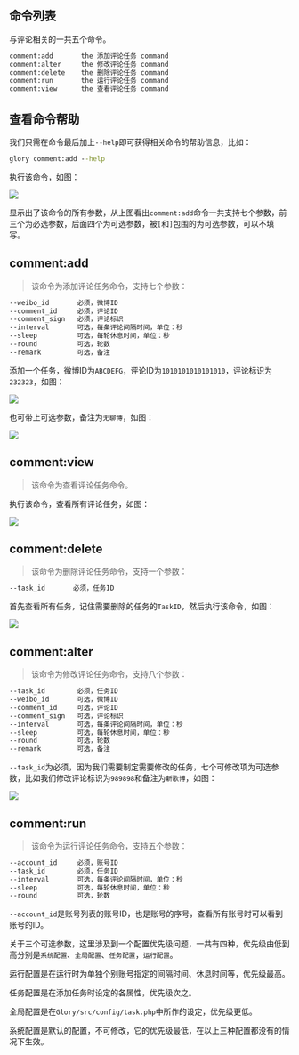 ## 命令列表

与评论相关的一共五个命令。

```cmd
comment:add       the 添加评论任务 command
comment:alter     the 修改评论任务 command
comment:delete    the 删除评论任务 command
comment:run       the 运行评论任务 command
comment:view      the 查看评论任务 command
```

## 查看命令帮助

我们只需在命令最后加上`--help`即可获得相关命令的帮助信息，比如：

```cmd
glory comment:add --help
```

执行该命令，如图：

![](https://api.superbed.cn/static/images/2020/08/28/5f48988a160a154a679f99ea.jpg)

显示出了该命令的所有参数，从上图看出`comment:add`命令一共支持七个参数，前三个为必选参数，后面四个为可选参数，被`[`和`]`包围的为可选参数，可以不填写。

## comment:add

> 该命令为添加评论任务命令，支持七个参数：

```cmd
--weibo_id       必须，微博ID
--comment_id     必须，评论ID
--comment_sign   必须，评论标识
--interval       可选，每条评论间隔时间，单位：秒
--sleep          可选，每轮休息时间，单位：秒
--round          可选，轮数
--remark         可选，备注
```

添加一个任务，微博ID为`ABCDEFG`，评论ID为`1010101010101010`，评论标识为`232323`，如图：

![](https://p.pstatp.com/origin/138220000f967118211a4)

也可带上可选参数，备注为`无聊博`，如图：

![](https://p.pstatp.com/origin/fef600029fba43f5a674)


## comment:view

> 该命令为查看评论任务命令。

执行该命令，查看所有评论任务，如图：

![](https://p.pstatp.com/origin/ff7c000229d536345409)

## comment:delete

> 该命令为删除评论任务命令，支持一个参数：

```cmd
--task_id       必须，任务ID
```

首先查看所有任务，记住需要删除的任务的`TaskID`，然后执行该命令，如图：

![](https://p.pstatp.com/origin/137d80000efc5df38cf2e)

## comment:alter

> 该命令为修改评论任务命令，支持八个参数：

```cmd
--task_id        必须，任务ID
--weibo_id       可选，微博ID
--comment_id     可选，评论ID
--comment_sign   可选，评论标识
--interval       可选，每条评论间隔时间，单位：秒
--sleep          可选，每轮休息时间，单位：秒
--round          可选，轮数
--remark         可选，备注
```

`--task_id`为必须，因为我们需要制定需要修改的任务，七个可修改项为可选参数，比如我们修改评论标识为`989898`和备注为`新歌博`，如图：

![](https://p.pstatp.com/origin/137a30001d00320232436)

## comment:run

> 该命令为运行评论任务命令，支持五个参数：

```cmd
--account_id     必须，账号ID
--task_id        必须，任务ID
--interval       可选，每条评论间隔时间，单位：秒
--sleep          可选，每轮休息时间，单位：秒
--round          可选，轮数
```

`--account_id`是账号列表的账号ID，也是账号的序号，查看所有账号时可以看到账号的ID。

关于三个可选参数，这里涉及到一个配置优先级问题，一共有四种，优先级由低到高分别是`系统配置`、`全局配置`、`任务配置`，`运行配置`。

运行配置是在运行时为单独个别账号指定的间隔时间、休息时间等，优先级最高。

任务配置是在添加任务时设定的各属性，优先级次之。

全局配置是在`Glory/src/config/task.php`中所作的设定，优先级更低。

系统配置是默认的配置，不可修改，它的优先级最低，在以上三种配置都没有的情况下生效。
